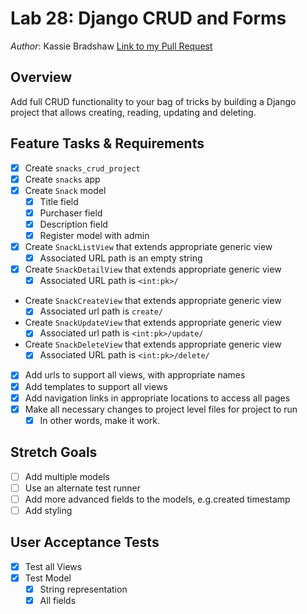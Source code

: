 # Lab 28: Django CRUD and Forms

*Author*: Kassie Bradshaw
[Link to my Pull Request](tbd)

## Overview

Add full CRUD functionality to your bag of tricks by building a Django project that allows creating, reading, updating and deleting.

## Feature Tasks & Requirements

* [x] Create `snacks_crud_project`
* [x] Create `snacks` app
* [x] Create `Snack` model
  * [x] Title field
  * [x] Purchaser field
  * [x] Description field
  * [x] Register model with admin

* [x] Create `SnackListView` that extends appropriate generic view
  * [x] Associated URL path is an empty string

* [x] Create `SnackDetailView` that extends appropriate generic view
  * [x] Associated URL path is `<int:pk>/`

* Create `SnackCreateView` that extends appropriate generic view
  * [x] Associated url path is `create/`

* Create `SnackUpdateView` that extends appropriate generic view
  * [x] Associated url path is `<int:pk>/update/`

* Create `SnackDeleteView` that extends appropriate generic view
  * [x] Associated URL path is `<int:pk>/delete/`

* [x] Add urls to support all views, with appropriate names
* [x] Add templates to support all views
* [x] Add navigation links in appropriate locations to access all pages
* [x] Make all necessary changes to project level files for project to run
  * [x] In other words, make it work.

## Stretch Goals

* [ ] Add multiple models
* [ ] Use an alternate test runner
* [ ] Add more advanced fields to the models, e.g.created timestamp
* [ ] Add styling

## User Acceptance Tests

* [x] Test all Views
* [x] Test Model
  * [x] String representation
  * [x] All fields
